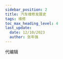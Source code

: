 ```yaml
---
sidebar_position: 2
title: 汽车维修发展史
tags: 维修
toc_max_heading_level: 4
last_update:
  date: 12/10/2023
  author: 张年强
---
```


代编辑
